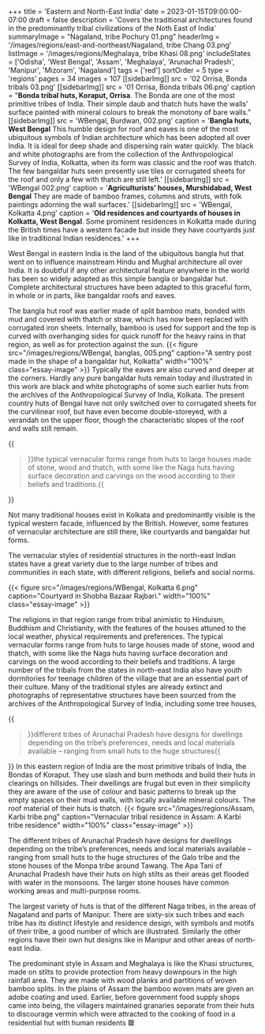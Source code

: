 +++
title = 'Eastern and North-East India'
date = 2023-01-15T09:00:00-07:00
draft = false
description = 'Covers the traditional architectures found in the predominantly tribal civilizations of the Noth East of India'
summaryImage = "Nagaland, tribe Pochury 01.png"
headerImg = '/images/regions/east-and-northeast/Nagaland, tribe Chang 03.png'
listImage = '/images/regions/Meghalaya, tribe Khasi 08.png'
includeStates = ['Odisha', 'West Bengal', 'Assam', 'Meghalaya', 'Arunachal Pradesh', 'Manipur',
'Mizoram', 'Nagaland']
tags = ['red']
sortOrder = 5
type = 'regions'
pages = 34
images = 107
[[sidebarImg]]
    src = '02 Orrisa, Bonda tribals 03.png'
[[sidebarImg]]
    src = '01 Orrisa, Bonda tribals 06.png'
    caption = "**Bonda tribal huts, Koraput, Orrisa**. The Bonda are one of the most primitive tribes of India. Their simple daub and thatch huts have the walls’ surface painted with mineral colours to break the monotony of bare walls."
[[sidebarImg]]
    src = 'WBengal, Burdwan, 002.png'
    caption = '**Bangla huts, West Bengal** This humble design for roof and eaves is one of the most ubiquitous symbols of Indian architecture which has been adopted all over India. It is ideal for deep shade and dispersing rain water quickly. The black and white photographs are from the collection of the Anthropological Survey of India, Kolkatta, when its form was classic and the roof was thatch. The few bangaldar huts seen presently use tiles or corrugated sheets for the roof and only a few with thatch are still left.'
[[sidebarImg]]
    src = 'WBengal 002.png'
    caption = '**Agriculturists’ houses, Murshidabad, West Bengal** They are made of bamboo frames, columns and struts, with folk paintings adorning the wall surfaces.'
[[sidebarImg]]
    src = 'WBengal, Kolkatta 4.png'
    caption = '**Old residences and courtyards of houses in Kolkatta, West Bengal**. Some prominent residences in Kolkatta made during the British times have a western facade but inside they have courtyards just like in traditional Indian residences.'
+++

West Bengal in eastern India is the land of the ubiquitous bangla hut that went on to influence mainstream Hindu and Mughal architecture all over India. It is doubtful if any other architectural feature anywhere in the world has been so widely adapted as this simple bangla or bangaldar hut. Complete architectural structures have been adapted to this graceful form, in whole or in parts, like bangaldar roofs and eaves.

The bangla hut roof was earlier made of split bamboo mats, bonded with mud and covered with thatch or straw, which has now been replaced with corrugated iron sheets. Internally, bamboo is used for support and the top is curved with overhanging sides for quick runoff for the heavy rains in that region, as well as for protection against the sun. {{< figure src="/images/regions/WBengal, banglas, 005.png" caption="A sentry post made in the shape of a bangaldar hut, Kolkatta" width="100%" class="essay-image" >}} Typically the eaves are also curved and deeper at the corners. Hardly any pure bangaldar huts remain today and illustrated in this work are black and white photographs of some such earlier huts from the archives of the Anthropological Survey of India, Kolkata. The present country huts of Bengal have not only switched over to corrugated sheets for the curvilinear roof, but have even become double-storeyed, with a verandah on the upper floor, though the characteristic slopes of the roof and walls still remain.

{{<blockquote position="right">}}the typical vernacular forms range from huts to large houses made of stone, wood and thatch, with some like the Naga huts having surface decoration and carvings on the wood according to their beliefs and traditions.{{</blockquote>}}

Not many traditional houses exist in Kolkata and predominantly visible is the typical western facade, influenced by the British. However, some features of vernacular architecture are still there, like courtyards and bangaldar hut forms.

The vernacular styles of residential structures in the north-east Indian states have a great variety due to the large number of tribes and communities in each state, with different religions, beliefs and social norms.

{{< figure src="/images/regions/WBengal, Kolkatta 6.png" caption="Courtyard in Shobha Bazaar Rajbari." width="100%" class="essay-image" >}}

The religions in that region range from tribal animistic to Hinduism, Buddhism and Christianity, with the features of the houses attuned to the local weather, physical requirements and preferences. The typical vernacular forms range from huts to large houses made of stone, wood and thatch, with some like the Naga huts having surface decoration and carvings on the wood according to their beliefs and traditions. A large number of the tribals from the states in north-east India also have youth dormitories for teenage children of the village that are an essential part of their culture. Many of the traditional styles are already extinct and photographs of representative structures have been sourced from the archives of the Anthropological Survey of India, including some tree houses,

{{<blockquote position="left">}}different tribes of Arunachal Pradesh have designs for dwellings depending on the tribe’s preferences, needs and local materials available – ranging from small huts to the huge structures{{</blockquote>}} In this eastern region of India are the most primitive tribals of India, the Bondas of Koraput. They use slash and burn methods and build their huts in clearings on hillsides. Their dwellings are frugal but even in their simplicity they are aware of the use of colour and basic patterns to break up the empty spaces on their mud walls, with locally available mineral colours. The roof material of their huts is thatch. {{< figure src="/images/regions/Assam, Karbi tribe.png" caption="Vernacular tribal residence in Assam: A Karbi tribe residence" width="100%" class="essay-image" >}}

The different tribes of Arunachal Pradesh have designs for dwellings depending on the tribe’s preferences, needs and local materials available – ranging from small huts to the huge structures of the Galo tribe and the stone houses of the Monpa tribe around Tawang. The Apa Tani of Arunachal Pradesh have their huts on high stilts as their areas get flooded with water in the monsoons. The larger stone houses have common working areas and multi-purpose rooms.

The largest variety of huts is that of the different Naga tribes, in the areas of Nagaland and parts of Manipur. There are sixty-six such tribes and each tribe has its distinct lifestyle and residence design, with symbols and motifs of their tribe, a good number of which are illustrated. Similarly the other regions have their own hut designs like in Manipur and other areas of north-east India.

The predominant style in Assam and Meghalaya is like the Khasi structures, made on stilts to provide protection from heavy downpours in the high rainfall area. They are made with wood planks and partitions of woven bamboo splits. In the plains of Assam the bamboo woven mats are given an adobe coating and used. Earlier, before government food supply shops came into being, the villagers maintained granaries separate from their huts to discourage vermin which were attracted to the cooking of food in a residential hut with human residents  &#128997;